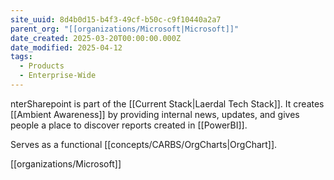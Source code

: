 ```yaml
---
site_uuid: 8d4b0d15-b4f3-49cf-b50c-c9f10440a2a7
parent_org: "[[organizations/Microsoft|Microsoft]]"
date_created: 2025-03-20T00:00:00.000Z
date_modified: 2025-04-12
tags:
  - Products
  - Enterprise-Wide
---
```

























nterSharepoint is part of the [[Current Stack|Laerdal Tech Stack]]. It creates [[Ambient Awareness]] by providing internal news, updates, and gives people a place to discover reports created in [[PowerBI]].

Serves as a functional [[concepts/CARBS/OrgCharts|OrgChart]].



[[organizations/Microsoft]]


